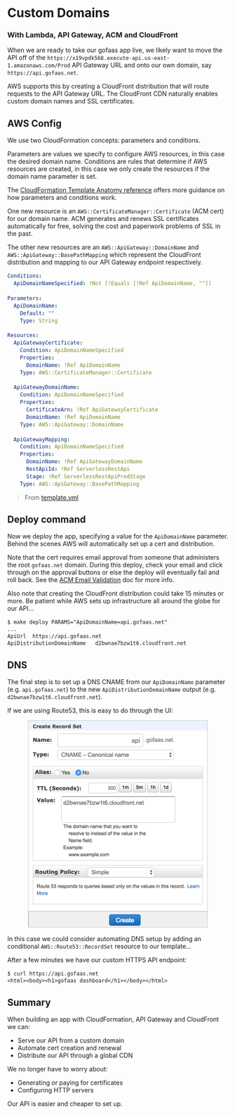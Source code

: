 # Custom Domains
### With Lambda, API Gateway, ACM and CloudFront

When we are ready to take our gofaas app live, we likely want to move the API off of the `https://x19vpdk568.execute-api.us-east-1.amazonaws.com/Prod` API Gateway URL and onto our own domain, say `https://api.gofaas.net`.

AWS supports this by creating a CloudFront distribution that will route requests to the API Gateway URL. The CloudFront CDN naturally enables custom domain names and SSL certificates.

## AWS Config

We use two CloudFormation concepts: parameters and conditions. 

Parameters are values we specify to configure AWS resources, in this case the desired domain name. Conditions are rules that determine if AWS resources are created, in this case we only create the resources if the domain name parameter is set.

The [CloudFormation Template Anatomy reference](https://docs.aws.amazon.com/AWSCloudFormation/latest/UserGuide/template-anatomy.html) offers more guidance on how parameters and conditions work.

One new resource is an `AWS::CertificateManager::Certificate` (ACM cert) for our domain name. ACM generates and renews SSL certificates automatically for free, solving the cost and paperwork problems of SSL in the past.

The other new resources are an `AWS::ApiGateway::DomainName` and `AWS::ApiGateway::BasePathMapping` which represent the CloudFront distribution and mapping to our API Gateway endpoint respectively.

```yaml
Conditions:
  ApiDomainNameSpecified: !Not [!Equals [!Ref ApiDomainName, ""]]

Parameters:
  ApiDomainName:
    Default: ""
    Type: String

Resources:
  ApiGatewayCertificate:
    Condition: ApiDomainNameSpecified
    Properties:
      DomainName: !Ref ApiDomainName
    Type: AWS::CertificateManager::Certificate

  ApiGatewayDomainName:
    Condition: ApiDomainNameSpecified
    Properties:
      CertificateArn: !Ref ApiGatewayCertificate
      DomainName: !Ref ApiDomainName
    Type: AWS::ApiGateway::DomainName

  ApiGatewayMapping:
    Condition: ApiDomainNameSpecified
    Properties:
      DomainName: !Ref ApiGatewayDomainName
      RestApiId: !Ref ServerlessRestApi
      Stage: !Ref ServerlessRestApiProdStage
    Type: AWS::ApiGateway::BasePathMapping
```
> From [template.yml](../template.yml)

## Deploy command

Now we deploy the app, specifying a value for the `ApiDomainName` parameter. Behind the scenes AWS will automatically set up a cert and distribution.

Note that the cert requires email approval from someone that administers the root `gofaas.net` domain. During this deploy, check your email and click through on the approval buttons or else the deploy will eventually fail and roll back. See the [ACM Email Validation](https://docs.aws.amazon.com/acm/latest/userguide/gs-acm-validate-email.html) doc for more info.

Also note that creating the CloudFront distribution could take 15 minutes or more. Be patient while AWS sets up infrastructure all around the globe for our API...

```shell
$ make deploy PARAMS="ApiDomainName=api.gofaas.net"
...
ApiUrl	https://api.gofaas.net
ApiDistributionDomainName	d2bwnae7bzw1t6.cloudfront.net
```

## DNS

The final step is to set up a DNS CNAME from our `ApiDomainName` parameter (e.g. `api.gofaas.net`) to the new `ApiDistributionDomainName` output (e.g. `d2bwnae7bzw1t6.cloudfront.net`).

If we are using Route53, this is easy to do through the UI:

<p align="center"><img src="img/route53.png" alt="Route 53" width="410" /></p>

In this case we could consider automating DNS setup by adding an conditional `AWS::Route53::RecordSet` resource to our template...

After a few minutes we have our custom HTTPS API endpoint:

```shell
$ curl https://api.gofaas.net
<html><body><h1>gofaas dashboard</h1></body></html>
```

## Summary

When building an app with CloudFormation, API Gateway and CloudFront we can:

- Serve our API from a custom domain
- Automate cert creation and renewal
- Distribute our API through a global CDN

We no longer have to worry about:

- Generating or paying for certificates
- Configuring HTTP servers

Our API is easier and cheaper to set up.
